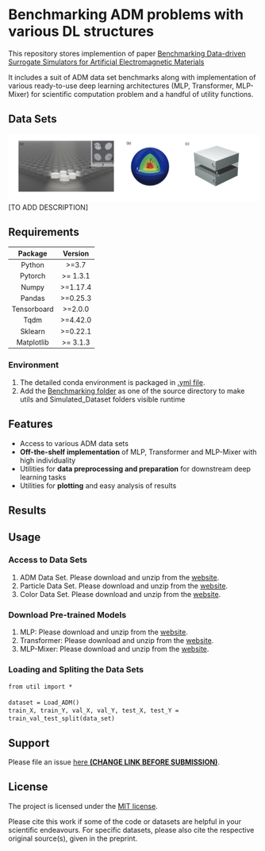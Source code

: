 # Benchmarking ADM problems with various DL structures
This repository stores implemention of paper [Benchmarking Data-driven Surrogate Simulators for Artificial Electromagnetic Materials]() 

It includes a suit of ADM data set benchmarks along with implementation of various ready-to-use deep learning architectures (MLP, Transformer, MLP-Mixer) for scientific computation problem and a handful of utility functions.

## Data Sets
![geometry_illustration](./geometry_illustration.png)
[TO ADD DESCRIPTION]

## Requirements
| Package | Version |
|:---------------------------------------------:|:------------------------------------------------------------------:|
| Python | \>=3.7 |
| Pytorch | \>= 1.3.1 |
| Numpy  | \>=1.17.4 |
| Pandas | \>=0.25.3 |
| Tensorboard | \>=2.0.0 |
| Tqdm| \>=4.42.0 |
| Sklearn | \>=0.22.1|
| Matplotlib | \>= 3.1.3|
### Environment
1. The detailed conda environment is packaged in [.yml file](./demo/environment_droplet.yml).
2. Add the [Benchmarking folder](./Benchmarking%20Algorithms) as one of the source directory to make utils and Simulated_Dataset folders 
visible runtime

## Features 
* Access to various ADM data sets 
* **Off-the-shelf implementation** of MLP, Transformer and MLP-Mixer with high individuality
* Utilities for **data preprocessing and preparation** for downstream deep learning tasks
* Utilities for **plotting** and easy analysis of results

## Results



## Usage

### Access to Data Sets
1. ADM Data Set. Please download and unzip from the [website](https://www.atom3d.ai/).
2. Particle Data Set. Please download and unzip from the [website](https://www.atom3d.ai/).
3. Color Data Set. Please download and unzip from the [website](https://www.atom3d.ai/).

### Download Pre-trained Models 
1. MLP: Please download and unzip from the [website](https://www.atom3d.ai/).
2. Transformer: Please download and unzip from the [website](https://www.atom3d.ai/).
3. MLP-Mixer: Please download and unzip from the [website](https://www.atom3d.ai/).

### Loading and Spliting the Data Sets
```
from util import *

dataset = Load_ADM()
train_X, train_Y, val_X, val_Y, test_X, test_Y = train_val_test_split(data_set)
```


## Support

Please file an issue [here **(CHANGE LINK BEFORE SUBMISSION)**](https://github.com/drorlab/atom3d/issues).

## License

The project is licensed under the [MIT license](https://github.com/drorlab/atom3d/blob/master/LICENSE).

Please cite this work if some of the code or datasets are helpful in your scientific endeavours. For specific datasets, please also cite the respective original source(s), given in the preprint.
